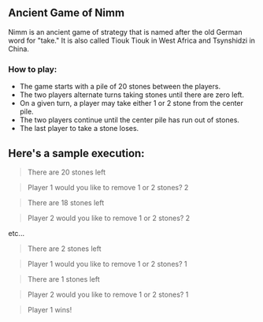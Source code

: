 ## Ancient Game of Nimm

Nimm is an ancient game of strategy that is named after the old German word for "take." It is also called Tiouk Tiouk in West Africa and Tsynshidzi in China.

### How to play: 
- The game starts with a pile of 20 stones between the players.
- The two players alternate turns taking stones until there are zero left.
- On a given turn, a player may take either 1 or 2 stone from the center pile.
- The two players continue until the center pile has run out of stones.
- The last player to take a stone loses.

## Here's a sample execution:

> There are 20 stones left

> Player 1 would you like to remove 1 or 2 stones? 2

> There are 18 stones left

> Player 2 would you like to remove 1 or 2 stones? 2

etc...

> There are 2 stones left

> Player 1 would you like to remove 1 or 2 stones? 1

> There are 1 stones left

> Player 2 would you like to remove 1 or 2 stones? 1

> Player 1 wins!
